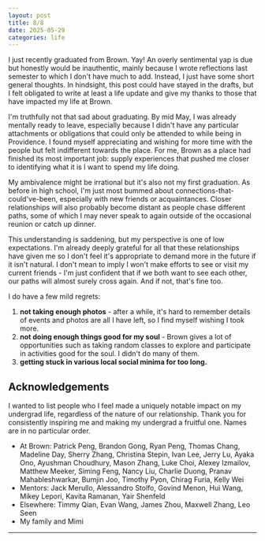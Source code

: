 ```yaml
---
layout: post
title: 8/8
date: 2025-05-29
categories: life
---
```


I just recently graduated from Brown. Yay! An overly sentimental yap is due but honestly would be inauthentic, mainly because I wrote reflections last semester to which I don't have much to add. Instead, I just have some short general thoughts. In hindsight, this post could have stayed in the drafts, but I felt obligated to write at least a life update and give my thanks to those that have impacted my life at Brown.

I'm truthfully not that sad about graduating. By mid May, I was already mentally ready to leave, especially because I didn't have any particular attachments or obligations that could only be attended to while being in Providence. I found myself appreciating and wishing for more time with the people but felt indifferent towards the place. For me, Brown as a place had finished its most important job: supply experiences that pushed me closer to identifying what it is I want to spend my life doing.

My ambivalence might be irrational but it's also not my first graduation. As before in high school, I'm just most bummed about connections-that-could've-been, especially with new friends or acquaintances. Closer relationships will also probably become distant as people chase different paths, some of which I may never speak to again outside of the occasional reunion or catch up dinner.

This understanding is saddening, but my perspective is one of low expectations. I'm already deeply grateful for all that these relationships have given me so I don't feel it's appropriate to demand more in the future if it isn't natural. I don't mean to imply I won't make efforts to see or visit my current friends - I'm just confident that if we both want to see each other, our paths will almost surely cross again. And if not, that's fine too.

I do have a few mild regrets:
1. **not taking enough photos** - after a while, it's hard to remember details of events and photos are all I have left, so I find myself wishing I took more. 
2. **not doing enough things good for my soul** - Brown gives a lot of opportunities such as taking random classes to explore and participate in activities good for the soul. I didn't do many of them.
3. **getting stuck in various local social minima for too long.**

## Acknowledgements
I wanted to list people who I feel made a uniquely notable impact on my undergrad life, regardless of the nature of our relationship. Thank you for consistently inspiring me and making my undergrad a fruitful one. Names are in no particular order.

- At Brown: Patrick Peng, Brandon Gong, Ryan Peng, Thomas Chang, Madeline Day, Sherry Zhang, Christina Stepin, Ivan Lee, Jerry Lu, Ayaka Ono, Ayushman Choudhury, Mason Zhang, Luke Choi, Alexey Izmailov, Matthew Meeker, Siming Feng, Nancy Liu, Charlie Duong, Pranav Mahableshwarkar, Bumjin Joo, Timothy Pyon, Chirag Furia, Kelly Wei
- Mentors: Jack Merullo, Alessandro Stolfo, Govind Menon, Hui Wang, Mikey Lepori, Kavita Ramanan, Yair Shenfeld
- Elsewhere: Timmy Qian, Evan Wang, James Zhou, Maxwell Zhang, Leo Seen
- My family and Mimi

---